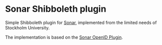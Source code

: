 Sonar Shibboleth plugin
=======================

Simple Shibboleth plugin for [Sonar](http://www.sonarsource.org/), implemented from the limited needs of Stockholm University.

The implementation is based on the [Sonar OpenID Plugin](http://docs.codehaus.org/display/SONAR/OpenID+Plugin).
